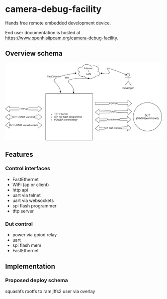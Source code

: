 # camera-debug-facility

Hands free remote embedded development device.

End user documentation is hosted at https://www.openhisiipcam.org/camera-debug-facility.

## Overview schema

![schema](docs/schema-1.png)

## Features

### Control interfaces
* FastEthernet
* WiFi (ap or client)
* http api
* uart via telnet
* uart via websockets
* spi flash programmer
* tftp server

### Dut control
* power via gpiod relay
* uart
* spi flash mem
* FastEthernet

## Implementation

### Proposed deploy schema

squashfs rootfs to ram
jffs2 user via overlay
